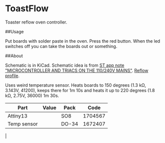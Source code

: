 ToastFlow
=========

Toaster reflow oven controller.

##Usage

Put boards with solder paste in the oven. Press the red button. When the led switches off you can take the boards out or something.


##About

Schematic is in KiCad. Schematic idea is from [ST app note "MICROCONTROLLER AND TRIACS ON THE 110/240V MAINS"](http://www.datasheetcatalog.org/datasheet/SGSThomsonMicroelectronics/mXxuyw.pdf). [Reflow profile](http://www.actel.com/documents/Solder_Reflow_LeadFree.pdf).

Uses weird temperature sensor. Heats boards to 150 degrees (1.3 kΩ, 3.143V, 41200), keeps there for 1m 10s and heats it up to 220 degrees (1.8 kΩ, 2.75V, 36000) 1m 30s.

| Part      | Value |Pack | Code  |
|-----------|-------|-----|-------|
|Attiny13   |       | SO8 |1704567|
|Temp sensor|       |DO-34|1672407|
|
